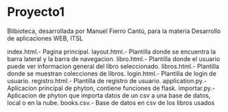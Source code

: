 # Proyecto1
Blibioteca, desarrollada por Manuel Fierro Cantú, para la materia Desarrollo de aplicaciones WEB, ITSL

index.html.-     Pagina principal.
layout.html.-    Plantilla donde se encuentra la barra lateral y la barra de navegacion.
libro.html.-     Plantilla donde el usuario puede ver informacion general del libro seleccionado.
libros.html.-    Plantilla donde se muestran colecciones de libros.
login.html.-     Plantilla de login de usuario.
registro.html.-  Plantilla de registro de usuario.
application.py.- Aplicacion principal de phyton, contiene funciones de flask.
importar.py.-    Aplicacion de phyton que importa datos de un csv a una base de datos, local o en la nube.
books.csv.-      Base de datos en csv de los libros usados

